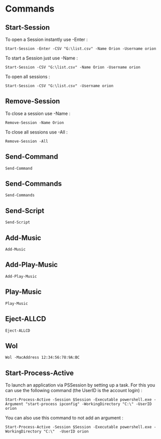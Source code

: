 # Commands
## Start-Session
To open a Session instantly use -Enter :
```pwsh
Start-Session -Enter -CSV "G:\list.csv" -Name Orion -Username orion
```

To start a Session just use -Name :
```pwsh
Start-Session -CSV "G:\list.csv" -Name Orion -Username orion
```

To open all sessions :
```pwsh
Start-Session -CSV "G:\list.csv" -Username orion
```
## Remove-Session
To close a session use -Name :
```pwsh
Remove-Session -Name Orion
```

To close all sessions use -All :
```pwsh
Remove-Session -All
```

## Send-Command
```pwsh
Send-Command
```

## Send-Commands
```pwsh
Send-Commands
```
## Send-Script
```pwsh
Send-Script
```
## Add-Music
```pwsh
Add-Music
```
## Add-Play-Music
```pwsh
Add-Play-Music
```
## Play-Music
```pwsh
Play-Music
```
## Eject-ALLCD
```pwsh
Eject-ALLCD
```
## Wol
```pwsh
Wol -MacAddress 12:34:56:78:9A:BC
```
## Start-Process-Active
To launch an application via PSSession by setting up a task. For this you can use the following command (the UserID is the account login) :
```pwsh
Start-Process-Active -Session $Session -Executable powershell.exe -Argument "start-process ipconfig" -WorkingDirectory "C:\" -UserID orion
```
You can also use this command to not add an argument :
```pwsh
Start-Process-Active -Session $Session -Executable powershell.exe -WorkingDirectory "C:\"  -UserID orion
```
